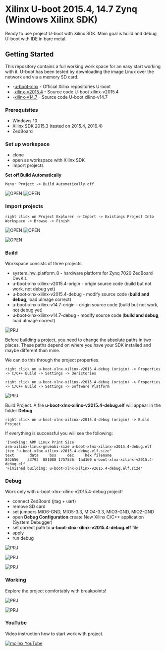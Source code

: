 # Xilinx U-boot 2015.4, 14.7  Zynq (Windows Xilinx SDK) 

Ready to use project U-boot with Xilinx SDK. Main goal is build and debug U-boot with IDE in bare metal. 

## Getting Started

This repository contains a full working work space for an easy start working with it. U-boot has been tested by downloading the image Linux  over the network and via a memory SD card. 

 - -[u-boot-xlnx](https://github.com/Xilinx/u-boot-xlnx) - Official Xilinx repositories U-boot
 - -[xilinx-v2015.4](https://github.com/Xilinx/u-boot-xlnx/releases/tag/xilinx-v2015.4) - Source code U-boot xilinx-v2015.4
 - -[xilinx-v14.7](https://github.com/Xilinx/u-boot-xlnx/releases/tag/xilinx-v14.7) - Source code U-boot xilinx-v14.7

### Prerequisites

- Windows 10
- Xilinx SDK 2015.3 (tested on 2015.4, 2016.4)
- ZedBoard 

### Set up workspace

- clone 
- open as workspace with Xilinx SDK 
- import projects 

**Set off Build Automatically**

```
Menu: Project -> Build Automatically off
```

![OPEN](readme/uboot_open_workspace.png)
![OPEN](readme/uboot_autobuild.png)

### Import projects

```
right click on Project Explorer -> Import -> Existings Project Into Workspace -> Browse -> Finish
```

![OPEN](readme/uboot_import.png)
![OPEN](readme/uboot_import2.png)

![OPEN](readme/uboot_import3.png)


### Build

 Workspace consists of three projects.

- system_hw_platform_0 - hardware platform for Zynq 7020 ZedBoard DevKit.
- u-boot-xlnx-xilinx-v2015.4-origin - origin source code (build but not work, not debug yet)
- u-boot-xlnx-xilinx-v2015.4-debug - modify source code (**build and debug**, load uImage correct)
- u-boot-xlnx-xilinx-v14.7-origin - origin source code (build but not work, not debug yet)
- u-boot-xlnx-xilinx-v14.7-debug - modify source code (**build and debug**, load uImage correct)

![PRJ](readme/uboot_projectexplorer.png)

Before building a project, you need to change the absolute paths in two places. These paths depend on where you have your SDK installed and maybe different than mine.

We can do this through the project properties.

```
right click on u-boot-xlnx-xilinx-v2015.4-debug (origin) -> Properties -> C/C++ Build -> Settings -> Derictories
 ```

```
right click on u-boot-xlnx-xilinx-v2015.4-debug (origin) -> Properties -> C/C++ Build -> Settings -> Software Platform
```

![PRJ](readme/uboot_settings.png)


Build Project. A file  **u-boot-xlnx-xilinx-v2015.4-debug.elf** will appear in the folder **Debug**

```
right click on u-boot-xlnx-xilinx-v2015.4-debug (origin) -> Build Project
```

If everything is successful you will see the following:

    'Invoking: ARM Linux Print Size'
    arm-xilinx-linux-gnueabi-size u-boot-xlnx-xilinx-v2015.4-debug.elf  |tee "u-boot-xlnx-xilinx-v2015.4-debug.elf.size"
    text	   data	    bss	    dec	    hex	filename
    842656	  33792	 881088	1757536	 1ad160	u-boot-xlnx-xilinx-v2015.4-debug.elf
    'Finished building: u-boot-xlnx-xilinx-v2015.4-debug.elf.size'

### Debug

Work only with u-boot-xlnx-xilinx-v2015.4-debug project!


- connect ZedBoard (jtag + uart)
- remove SD card
- set jumpers  MIO6-GND, MIO5-3.3, MIO4-3.3, MIO3-GND, MIO2-GND    
- open **Debug Configuration** create New Xilinx C/C++ application (System Debugger)
- set correct path to **u-boot-xlnx-xilinx-v2015.4-debug.elf** file
- apply
- run debug


![PRJ](readme/uboot_debug3.png)

![PRJ](readme/uboot_debug4.png)

![PRJ](readme/uboot_debug5.png)

### Working 

Explore the project comfortably with breakpoints!

![PRJ](readme/uboot_debug2.png)

![PRJ](readme/debug_mode.gif)

### YouTube

Video instruction how to start work with project. 

[![mollex YouTube](http://img.youtube.com/vi/guMjw1ROpxI/0.jpg)](https://youtu.be/guMjw1ROpxI)